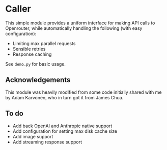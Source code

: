 # Caller

This simple module provides a uniform interface for making API calls to Openrouter, while automatically handling the following (with easy configuration):

- Limiting max parallel requests
- Sensible retries
- Response caching

See `demo.py` for basic usage.

## Acknowledgements

This module was heavily modified from some code initially shared with me by Adam Karvonen, who in turn got it from James Chua.

## To do

- Add back OpenAI and Anthropic native support
- Add configuration for setting max disk cache size
- Add image support
- Add streaming response support

